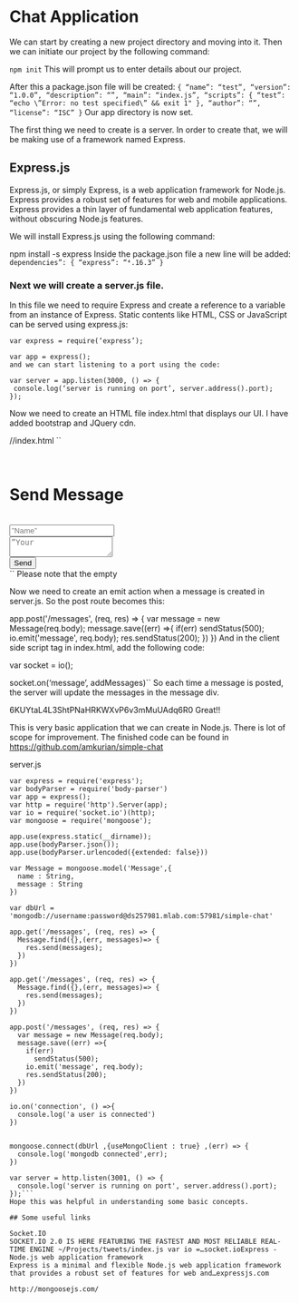 # Chat Application 
We can start by creating a new project directory and moving into it. Then we can initiate our project by the following command:

`npm init`
This will prompt us to enter details about our project.

After this a package.json file will be created:
`
{
 “name”: “test”,
 “version”: “1.0.0”,
 “description”: “”,
 “main”: “index.js”,
 “scripts”: {
 “test”: “echo \”Error: no test specified\” && exit 1"
 },
 “author”: “”,
 “license”: “ISC”
}
`
Our app directory is now set.

The first thing we need to create is a server. In order to create that, we will be making use of a framework named Express.

## Express.js
Express.js, or simply Express, is a web application framework for Node.js. Express provides a robust set of features for web and mobile applications. Express provides a thin layer of fundamental web application features, without obscuring Node.js features.

We will install Express.js using the following command:

npm install -s express
Inside the package.json file a new line will be added:
`
dependencies”: {
 “express”: “⁴.16.3”
 }
 `
### Next we will create a server.js file.

In this file we need to require Express and create a reference to a variable from an instance of Express. Static contents like HTML, CSS or JavaScript can be served using express.js:
```
var express = require(‘express’);

var app = express();
and we can start listening to a port using the code:

var server = app.listen(3000, () => {
 console.log(‘server is running on port’, server.address().port);
});
```
Now we need to create an HTML file index.html that displays our UI. I have added bootstrap and JQuery cdn.

//index.html
``
<!DOCTYPE html>
<html>
<head>
 <! — include bootstap and jquery cdn →
</head>
<body>
<div class=”container”>
 <br>
 <div class=”jumbotron”>
 <h1 class=”display-4">Send Message</h1>
 <br>
 <input id = “name” class=”form-control” placeholder=”Name”>
 <br>
 <textarea id = “message” class=”form-control” placeholder=”Your Message Here”>
</textarea>
 <br>
 <button id=”send” class=”btn btn-success”>Send</button>
 </div>
 <div id=”messages”>
 
</div>
</div>
<script>

</script>
</body>
</html>
``
Please note that the empty <script> <;/script>tag will be the place where we will write the client side JavaScript code.

In-order to tell Express that, we will be using a static file. We will add a new line inside server.js:

`app.use(express.static(__dirname));`
We can run the server.js using the command

`node ./server.js`
or a package called nodemon, so that the changes made in the code will be automatically detected. We will download nodemon using the command

`npm install -g nodemon`
-g — global, so that it is accessible in all projects.

We will run the code using the command

`nodemon ./server.js`
If you go to localhost:3000 we can see the index file:

caxmtV7tYzJ1EUU69TeX4YQVsC69EhgzcSL5
index.html
Now that our server is up and running, we need to create our database. For this app we will having a No-SQL database and will be using Mongodb. I am setting up my mongodb in mlab.com. Our database will contain a single collection called messages with fields name and message.

UWJYcDmpxrFhUoKRCrgkhtaTcBD4z4NivreC
In-order to connect this database to the app, we will use another package called Mongoose.

## Mongoose
Mongoose is a MongoDB object modeling tool designed to work in an asynchronous environment. Mongoose can be installed using the command

npm install -s mongoose
Inside server.js we will require mongoose:

` var mongoose = require(‘mongoose’);
And we will assign a variable, the URL of our mlab database:

var dbUrl = ‘mongodb://username:pass@ds257981.mlab.com:57981/simple-chat’
Mongoose will connect to the mlab database with the connect method:

mongoose.connect(dbUrl , (err) => { 
   console.log(‘mongodb connected’,err);
})
 `
And we will be defining our message model as

var Message = mongoose.model(‘Message’,{ name : String, message : String})
We can implement the chat logic now. But before that there is one more package that needs to be added.

## Body-Parser
Body-Parser extracts the entire body portion of an incoming request stream and exposes it on req.body. The middleware was a part of Express.js earlier, but now you have to install it separately.

Install it using the following command:

`npm install -s body-parser
Add the following codes to server.js:

var bodyParser = require(‘body-parser’)
app.use(bodyParser.json());
app.use(bodyParser.urlencoded({extended: false}))`
Routing
Routing refers to how an application’s endpoints (URIs) respond to client requests. You define routing using methods of the Express app object that correspond to HTTP methods: app.get() to handle GET requests and app.post() to handle POST requests.

These routing methods specify a callback function (sometimes called “handler functions”) called when the application receives a request to the specified route (endpoint) and HTTP method. In other words, the application “listens” for requests that match the specified routes and methods, and when it detects a match, it calls the specified callback function.

Now we need to create two routes to the messages for our chat to work.

Inside server.js:

get : will get all the message from database

``app.get('/messages', (req, res) => {
  Message.find({},(err, messages)=> {
    res.send(messages);
  })
})``
post : will post new messages created by the user to the database

``app.post('/messages', (req, res) => {
  var message = new Message(req.body);
  message.save((err) =>{
    if(err)
      sendStatus(500);
    res.sendStatus(200);
  })
})``
In order to connect these routes to the front end we need to add the following code in the client side script tag in the index.html:
``
$(() => {
    $("#send").click(()=>{
       sendMessage({
          name: $("#name").val(), 
          message:$("#message").val()});
        })
      getMessages()
    })
    
function addMessages(message){
   $(“#messages”).append(`
      <h4> ${message.name} </h4>
      <p>  ${message.message} </p>`)
   }
   
function getMessages(){
  $.get(‘http://localhost:3000/messages', (data) => {
   data.forEach(addMessages);
   })
 }
 
function sendMessage(message){
   $.post(‘http://localhost:3000/messages', message)
 }``
Here the sendMessage is used to invoke the post route of the messages, and save a message sent by the user. The message is created when a user clicks the send button.

Similarly the getMessage is used to invoke the get route of messages. This will get all the messages saved in the database and will be appended to the messages div.

m1tJ6aV53XnmvkU8PjY7u16wkI1gKrplYWHo
The only issue now is that there is no way for the client to know if the server is updated. So each time we post a message we need to refresh the page to see the new messages.

To solve this we can add a push notification system that will send messages from server to client. In Node.js we use socket.io.

## Socket.io
Socket.IO is a JavaScript library for realtime web applications. It enables realtime, bi-directional communication between web clients and server. It has two parts: a client-side library that runs in the browser, and a server-side library for Node.js. Socket.io enables real-time bidirectional event-based communication.

To install socket.io:

`npm install -s socket.io`
we also need an HTTP package for Socket.io to work:

npm install -s http
Add the following code to server.js:
``
var http = require(‘http’).Server(app);
var io = require(‘socket.io’)(http);
And we can create a connection:

io.on(‘connection’, () =>{
 console.log(‘a user is connected’)
})``
In the index.html add the following tag:
``
<script src=”/socket.io/socket.io.js”></script>
Now we need to create an emit action when a message is created in server.js. So the post route becomes this:

app.post('/messages', (req, res) => {
  var message = new Message(req.body);
  message.save((err) =>{
    if(err)
      sendStatus(500);
    io.emit('message', req.body);
    res.sendStatus(200);
  })
})
And in the client side script tag in index.html, add the following code:

var socket = io();

socket.on(‘message’, addMessages)``
So each time a message is posted, the server will update the messages in the message div.

6KUYtaL4L3ShtPNaHRKWXvP6v3mMuUAdq6R0
Great!!

This is very basic application that we can create in Node.js. There is lot of scope for improvement. The finished code can be found in https://github.com/amkurian/simple-chat

server.js
```
var express = require('express');
var bodyParser = require('body-parser')
var app = express();
var http = require('http').Server(app);
var io = require('socket.io')(http);
var mongoose = require('mongoose');

app.use(express.static(__dirname));
app.use(bodyParser.json());
app.use(bodyParser.urlencoded({extended: false}))

var Message = mongoose.model('Message',{
  name : String,
  message : String
})

var dbUrl = 'mongodb://username:password@ds257981.mlab.com:57981/simple-chat'

app.get('/messages', (req, res) => {
  Message.find({},(err, messages)=> {
    res.send(messages);
  })
})

app.get('/messages', (req, res) => {
  Message.find({},(err, messages)=> {
    res.send(messages);
  })
})

app.post('/messages', (req, res) => {
  var message = new Message(req.body);
  message.save((err) =>{
    if(err)
      sendStatus(500);
    io.emit('message', req.body);
    res.sendStatus(200);
  })
})

io.on('connection', () =>{
  console.log('a user is connected')
})
 

mongoose.connect(dbUrl ,{useMongoClient : true} ,(err) => {
  console.log('mongodb connected',err);
})

var server = http.listen(3001, () => {
  console.log('server is running on port', server.address().port);
});```
Hope this was helpful in understanding some basic concepts.

## Some useful links

Socket.IO
SOCKET.IO 2.0 IS HERE FEATURING THE FASTEST AND MOST RELIABLE REAL-TIME ENGINE ~/Projects/tweets/index.js var io =…socket.ioExpress - Node.js web application framework
Express is a minimal and flexible Node.js web application framework that provides a robust set of features for web and…expressjs.com

http://mongoosejs.com/
